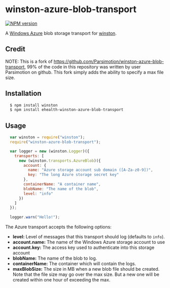 # winston-azure-blob-transport

[![NPM version](https://badge.fury.io/js/ehealth-winston-azure-blob-transport.png)](http://badge.fury.io/js/ehealth-winston-azure-blob-transport)

A [Windows Azure][0] blob storage transport for [winston][1].

## Credit
NOTE: This is a fork of https://github.com/Parsimotion/winston-azure-blob-transport, 99% of the code in this repository was written by user Parsimotion on github.
    This fork simply adds the ability to specify a max file size.

## Installation

``` bash
  $ npm install winston
  $ npm install ehealth-winston-azure-blob-transport
```

## Usage
``` js
  var winston = require("winston");
  require("winston-azure-blob-transport");

  var logger = new (winston.Logger)({
    transports: [
      new (winston.transports.AzureBlob)({
        account: {
          name: "Azure storage account sub domain ([A-Za-z0-9])",
          key: "The long Azure storage secret key"
        },
        containerName: "A container name",
        blobName: "The name of the blob",
        level: "info"
      })
    ]
  });
  
  logger.warn("Hello!");
```


The Azure transport accepts the following options:

* __level:__ Level of messages that this transport should log (defaults to `info`).
* __account.name:__ The name of the Windows Azure storage account to use
* __account.key:__ The access key used to authenticate into this storage account
* __blobName:__ The name of the blob to log.
* __containerName:__ The container which will contain the logs.
* __maxBlobSize:__ The size in MB when a new blob file should be created.
            Note that the file size may go over the max size. But a  new one will be created within one hour of exceeding the max.

[0]: http://www.windowsazure.com/en-us/develop/nodejs/
[1]: https://github.com/flatiron/winston
